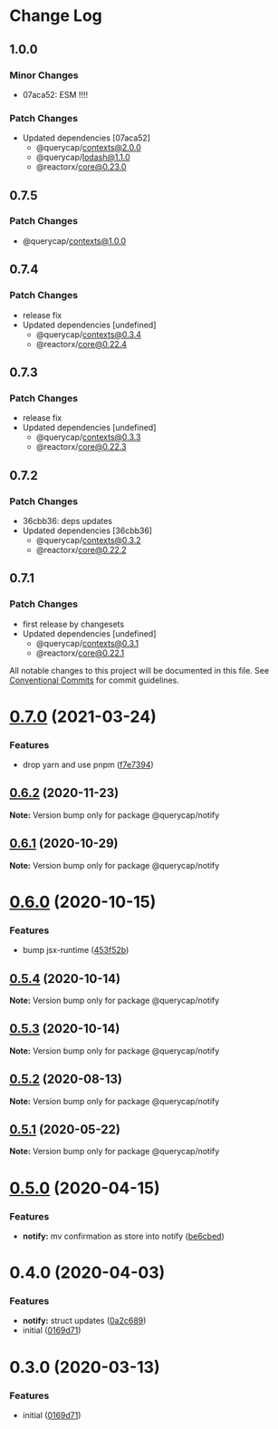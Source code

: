 # Change Log

## 1.0.0

### Minor Changes

- 07aca52: ESM !!!!

### Patch Changes

- Updated dependencies [07aca52]
  - @querycap/contexts@2.0.0
  - @querycap/lodash@1.1.0
  - @reactorx/core@0.23.0

## 0.7.5

### Patch Changes

- @querycap/contexts@1.0.0

## 0.7.4

### Patch Changes

- release fix
- Updated dependencies [undefined]
  - @querycap/contexts@0.3.4
  - @reactorx/core@0.22.4

## 0.7.3

### Patch Changes

- release fix
- Updated dependencies [undefined]
  - @querycap/contexts@0.3.3
  - @reactorx/core@0.22.3

## 0.7.2

### Patch Changes

- 36cbb36: deps updates
- Updated dependencies [36cbb36]
  - @querycap/contexts@0.3.2
  - @reactorx/core@0.22.2

## 0.7.1

### Patch Changes

- first release by changesets
- Updated dependencies [undefined]
  - @querycap/contexts@0.3.1
  - @reactorx/core@0.22.1

All notable changes to this project will be documented in this file.
See [Conventional Commits](https://conventionalcommits.org) for commit guidelines.

# [0.7.0](https://github.com/querycap/webappkit/compare/@querycap/notify@0.6.2...@querycap/notify@0.7.0) (2021-03-24)

### Features

- drop yarn and use pnpm ([f7e7394](https://github.com/querycap/webappkit/commit/f7e7394e1531ffb96ecb3e393e8131451f3e1d9f))

## [0.6.2](https://github.com/querycap/webappkit/compare/@querycap/notify@0.6.1...@querycap/notify@0.6.2) (2020-11-23)

**Note:** Version bump only for package @querycap/notify

## [0.6.1](https://github.com/querycap/webappkit/compare/@querycap/notify@0.6.0...@querycap/notify@0.6.1) (2020-10-29)

**Note:** Version bump only for package @querycap/notify

# [0.6.0](https://github.com/querycap/webappkit/compare/@querycap/notify@0.5.4...@querycap/notify@0.6.0) (2020-10-15)

### Features

- bump jsx-runtime ([453f52b](https://github.com/querycap/webappkit/commit/453f52b4a7b0e0f987de76da08c9bbb4d39802f8))

## [0.5.4](https://github.com/querycap/webappkit/compare/@querycap/notify@0.5.3...@querycap/notify@0.5.4) (2020-10-14)

**Note:** Version bump only for package @querycap/notify

## [0.5.3](https://github.com/querycap/webappkit/compare/@querycap/notify@0.5.2...@querycap/notify@0.5.3) (2020-10-14)

**Note:** Version bump only for package @querycap/notify

## [0.5.2](https://github.com/querycap/webappkit/compare/@querycap/notify@0.5.1...@querycap/notify@0.5.2) (2020-08-13)

**Note:** Version bump only for package @querycap/notify

## [0.5.1](https://github.com/querycap/webappkit/compare/@querycap/notify@0.5.0...@querycap/notify@0.5.1) (2020-05-22)

**Note:** Version bump only for package @querycap/notify

# [0.5.0](https://github.com/querycap/webappkit/compare/@querycap/notify@0.4.0...@querycap/notify@0.5.0) (2020-04-15)

### Features

- **notify:** mv confirmation as store into notify ([be6cbed](https://github.com/querycap/webappkit/commit/be6cbedb6fa3450214c8742f61497a9335373818))

# 0.4.0 (2020-04-03)

### Features

- **notify:** struct updates ([0a2c689](https://github.com/querycap/webappkit/commit/0a2c689b23a8c85d1b2685e2e02978a960e87259))
- initial ([0169d71](https://github.com/querycap/webappkit/commit/0169d7105336e71af8f7b32544ae49e29706b189))

# 0.3.0 (2020-03-13)

### Features

- initial ([0169d71](https://github.com/querycap/webappkit/commit/0169d7105336e71af8f7b32544ae49e29706b189))
